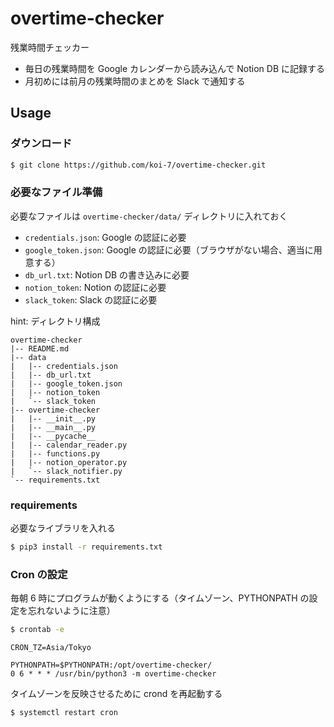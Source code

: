 # overtime-checker

残業時間チェッカー

- 毎日の残業時間を Google カレンダーから読み込んで Notion DB に記録する
- 月初めには前月の残業時間のまとめを Slack で通知する

## Usage

### ダウンロード

``` bash
$ git clone https://github.com/koi-7/overtime-checker.git
```

### 必要なファイル準備

必要なファイルは `overtime-checker/data/` ディレクトリに入れておく

- `credentials.json`: Google の認証に必要
- `google_token.json`: Google の認証に必要（ブラウザがない場合、適当に用意する）
- `db_url.txt`: Notion DB の書き込みに必要
- `notion_token`: Notion の認証に必要
- `slack_token`: Slack の認証に必要

hint: ディレクトリ構成

```
overtime-checker
|-- README.md
|-- data
|   |-- credentials.json
|   |-- db_url.txt
|   |-- google_token.json
|   |-- notion_token
|   `-- slack_token
|-- overtime-checker
|   |-- __init__.py
|   |-- __main__.py
|   |-- __pycache__
|   |-- calendar_reader.py
|   |-- functions.py
|   |-- notion_operator.py
|   `-- slack_notifier.py
`-- requirements.txt
```

### requirements

必要なライブラリを入れる

``` bash
$ pip3 install -r requirements.txt
```

### Cron の設定

毎朝 6 時にプログラムが動くようにする（タイムゾーン、PYTHONPATH の設定を忘れないように注意）

``` bash
$ crontab -e
```

```
CRON_TZ=Asia/Tokyo

PYTHONPATH=$PYTHONPATH:/opt/overtime-checker/
0 6 * * * /usr/bin/python3 -m overtime-checker
```

タイムゾーンを反映させるために crond を再起動する

``` bash
$ systemctl restart cron
```

